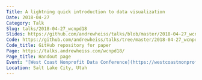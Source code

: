 ```yaml
---
Title: A lightning quick introduction to data visualization
Date: 2018-04-27
Category: Talk
Slug: talks/2018-04-27_wcnpd18
Slides: https://github.com/andrewheiss/talks/blob/master/2018-04-27_wcnpd18/presentation/andrew-heiss_dataviz_wcnpd18.pdf
Code: https://github.com/andrewheiss/talks/tree/master/2018-04-27_wcnpd18
Code_title: GitHub repository for paper
Page: https://talks.andrewheiss.com/wcnpd18/
Page_title: Handout page
Event: "[West Coast Nonprofit Data Conference](https://westcoastnonprofitdata.org/)"
Location: Salt Lake City, Utah
---
```

